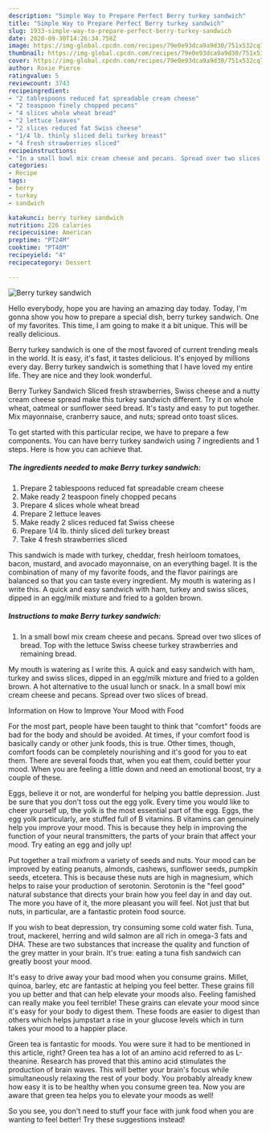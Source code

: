 ```yaml
---
description: "Simple Way to Prepare Perfect Berry turkey sandwich"
title: "Simple Way to Prepare Perfect Berry turkey sandwich"
slug: 1933-simple-way-to-prepare-perfect-berry-turkey-sandwich
date: 2020-09-30T14:26:34.758Z
image: https://img-global.cpcdn.com/recipes/79e0e93dca9a9d30/751x532cq70/berry-turkey-sandwich-recipe-main-photo.jpg
thumbnail: https://img-global.cpcdn.com/recipes/79e0e93dca9a9d30/751x532cq70/berry-turkey-sandwich-recipe-main-photo.jpg
cover: https://img-global.cpcdn.com/recipes/79e0e93dca9a9d30/751x532cq70/berry-turkey-sandwich-recipe-main-photo.jpg
author: Roxie Pierce
ratingvalue: 5
reviewcount: 3743
recipeingredient:
- "2 tablespoons reduced fat spreadable cream cheese"
- "2 teaspoon finely chopped pecans"
- "4 slices whole wheat bread"
- "2 lettuce leaves"
- "2 slices reduced fat Swiss cheese"
- "1/4 lb. thinly sliced deli turkey breast"
- "4 fresh strawberries sliced"
recipeinstructions:
- "In a small bowl mix cream cheese and pecans. Spread over two slices of bread. Top with the lettuce Swiss cheese turkey strawberries and remaining bread."
categories:
- Recipe
tags:
- berry
- turkey
- sandwich

katakunci: berry turkey sandwich 
nutrition: 226 calories
recipecuisine: American
preptime: "PT24M"
cooktime: "PT40M"
recipeyield: "4"
recipecategory: Dessert

---
```



![Berry turkey sandwich](https://img-global.cpcdn.com/recipes/79e0e93dca9a9d30/751x532cq70/berry-turkey-sandwich-recipe-main-photo.jpg)

Hello everybody, hope you are having an amazing day today. Today, I'm gonna show you how to prepare a special dish, berry turkey sandwich. One of my favorites. This time, I am going to make it a bit unique. This will be really delicious.

Berry turkey sandwich is one of the most favored of current trending meals in the world. It is easy, it's fast, it tastes delicious. It's enjoyed by millions every day. Berry turkey sandwich is something that I have loved my entire life. They are nice and they look wonderful.

Berry Turkey Sandwich Sliced fresh strawberries, Swiss cheese and a nutty cream cheese spread make this turkey sandwich different. Try it on whole wheat, oatmeal or sunflower seed bread. It&#39;s tasty and easy to put together. Mix mayonnaise, cranberry sauce, and nuts; spread onto toast slices.


To get started with this particular recipe, we have to prepare a few components. You can have berry turkey sandwich using 7 ingredients and 1 steps. Here is how you can achieve that.

<!--inarticleads1-->

##### The ingredients needed to make Berry turkey sandwich:

1. Prepare 2 tablespoons reduced fat spreadable cream cheese
1. Make ready 2 teaspoon finely chopped pecans
1. Prepare 4 slices whole wheat bread
1. Prepare 2 lettuce leaves
1. Make ready 2 slices reduced fat Swiss cheese
1. Prepare 1/4 lb. thinly sliced deli turkey breast
1. Take 4 fresh strawberries sliced


This sandwich is made with turkey, cheddar, fresh heirloom tomatoes, bacon, mustard, and avocado mayonnaise, on an everything bagel. It is the combination of many of my favorite foods, and the flavor pairings are balanced so that you can taste every ingredient. My mouth is watering as I write this. A quick and easy sandwich with ham, turkey and swiss slices, dipped in an egg/milk mixture and fried to a golden brown. 

<!--inarticleads2-->

##### Instructions to make Berry turkey sandwich:

1. In a small bowl mix cream cheese and pecans. Spread over two slices of bread. Top with the lettuce Swiss cheese turkey strawberries and remaining bread.


My mouth is watering as I write this. A quick and easy sandwich with ham, turkey and swiss slices, dipped in an egg/milk mixture and fried to a golden brown. A hot alternative to the usual lunch or snack. In a small bowl mix cream cheese and pecans. Spread over two slices of bread. 

Information on How to Improve Your Mood with Food


For the most part, people have been taught to think that "comfort" foods are bad for the body and should be avoided. At times, if your comfort food is basically candy or other junk foods, this is true. Other times, though, comfort foods can be completely nourishing and it's good for you to eat them. There are several foods that, when you eat them, could better your mood. When you are feeling a little down and need an emotional boost, try a couple of these.

Eggs, believe it or not, are wonderful for helping you battle depression. Just be sure that you don't toss out the egg yolk. Every time you would like to cheer yourself up, the yolk is the most essential part of the egg. Eggs, the egg yolk particularly, are stuffed full of B vitamins. B vitamins can genuinely help you improve your mood. This is because they help in improving the function of your neural transmitters, the parts of your brain that affect your mood. Try eating an egg and jolly up!

Put together a trail mixfrom a variety of seeds and nuts. Your mood can be improved by eating peanuts, almonds, cashews, sunflower seeds, pumpkin seeds, etcetera. This is because these nuts are high in magnesium, which helps to raise your production of serotonin. Serotonin is the "feel good" natural substance that directs your brain how you feel day in and day out. The more you have of it, the more pleasant you will feel. Not just that but nuts, in particular, are a fantastic protein food source.

If you wish to beat depression, try consuming some cold water fish. Tuna, trout, mackerel, herring and wild salmon are all rich in omega-3 fats and DHA. These are two substances that increase the quality and function of the grey matter in your brain. It's true: eating a tuna fish sandwich can greatly boost your mood. 

It's easy to drive away your bad mood when you consume grains. Millet, quinoa, barley, etc are fantastic at helping you feel better. These grains fill you up better and that can help elevate your moods also. Feeling famished can really make you feel terrible! These grains can elevate your mood since it's easy for your body to digest them. These foods are easier to digest than others which helps jumpstart a rise in your glucose levels which in turn takes your mood to a happier place.

Green tea is fantastic for moods. You were sure it had to be mentioned in this article, right? Green tea has a lot of an amino acid referred to as L-theanine. Research has proved that this amino acid stimulates the production of brain waves. This will better your brain's focus while simultaneously relaxing the rest of your body. You probably already knew how easy it is to be healthy when you consume green tea. Now you are aware that green tea helps you to elevate your moods as well!

So you see, you don't need to stuff your face with junk food when you are wanting to feel better! Try  these suggestions  instead!

